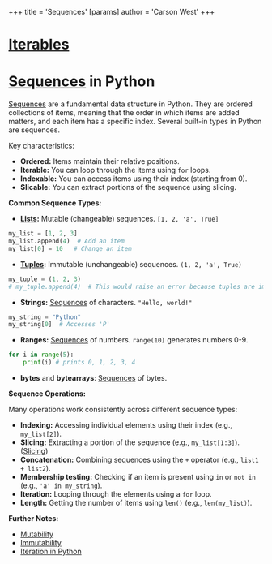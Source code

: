+++
 title = 'Sequences'
[params]
	author = 'Carson West'
+++
# [Iterables](./../iterables/)
# [Sequences](./../sequences/) in Python
 [Sequences](./../sequences/) are a fundamental data structure in Python.  They are ordered collections of items, meaning that the order in which items are added matters, and each item has a specific index.  Several built-in types in Python are sequences.

Key characteristics:

* **Ordered:** Items maintain their relative positions.
* **Iterable:** You can loop through the items using `for` loops.
* **Indexable:** You can access items using their index (starting from 0).
* **Slicable:** You can extract portions of the sequence using slicing.

**Common Sequence Types:**

* **[Lists](./../lists/):** Mutable (changeable) sequences. `[1, 2, 'a', True]`
```python
my_list = [1, 2, 3]
my_list.append(4)  # Add an item
my_list[0] = 10   # Change an item
```

* **[Tuples](./../tuples/):** Immutable (unchangeable) sequences. `(1, 2, 'a', True)`
```python
my_tuple = (1, 2, 3)
# my_tuple.append(4)  # This would raise an error because tuples are immutable
```

* **Strings:** [Sequences](./../sequences/) of characters. `"Hello, world!"`
```python
my_string = "Python"
my_string[0]  # Accesses 'P'
```

* **Ranges:**  [Sequences](./../sequences/) of numbers.  `range(10)` generates numbers 0-9.
```python
for i in range(5):
    print(i) # prints 0, 1, 2, 3, 4
```

* **bytes** and **bytearrays**:  [Sequences](./../sequences/) of bytes.

**Sequence Operations:**

Many operations work consistently across different sequence types:


* **Indexing:** Accessing individual elements using their index (e.g., `my_list[2]`).
* **Slicing:** Extracting a portion of the sequence (e.g., `my_list[1:3]`).  ([Slicing](./../slicing/))
* **Concatenation:** Combining sequences using the `+` operator (e.g., `list1 + list2`).
* **Membership testing:** Checking if an item is present using `in` or `not in` (e.g., `'a' in my_string`).
* **Iteration:** Looping through the elements using a `for` loop.
* **Length:** Getting the number of items using `len()` (e.g., `len(my_list)`).


**Further Notes:**

* [Mutability](./../mutability/)
* [Immutability](./../immutability/)
* [Iteration in Python](./../iteration-in-python/)


